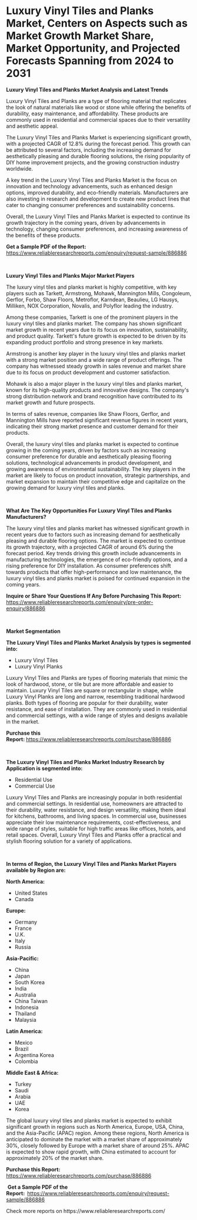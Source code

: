 <p><h1>Luxury Vinyl Tiles and Planks Market, Centers on Aspects such as Market Growth Market Share, Market Opportunity, and Projected Forecasts Spanning from 2024 to 2031</h1></p><p><strong>Luxury Vinyl Tiles and Planks Market Analysis and Latest Trends</strong></p>
<p><p>Luxury Vinyl Tiles and Planks are a type of flooring material that replicates the look of natural materials like wood or stone while offering the benefits of durability, easy maintenance, and affordability. These products are commonly used in residential and commercial spaces due to their versatility and aesthetic appeal.</p><p>The Luxury Vinyl Tiles and Planks Market is experiencing significant growth, with a projected CAGR of 12.8% during the forecast period. This growth can be attributed to several factors, including the increasing demand for aesthetically pleasing and durable flooring solutions, the rising popularity of DIY home improvement projects, and the growing construction industry worldwide.</p><p>A key trend in the Luxury Vinyl Tiles and Planks Market is the focus on innovation and technology advancements, such as enhanced design options, improved durability, and eco-friendly materials. Manufacturers are also investing in research and development to create new product lines that cater to changing consumer preferences and sustainability concerns.</p><p>Overall, the Luxury Vinyl Tiles and Planks Market is expected to continue its growth trajectory in the coming years, driven by advancements in technology, changing consumer preferences, and increasing awareness of the benefits of these products.</p></p>
<p><strong>Get a Sample PDF of the Report:&nbsp;</strong> <a href="https://www.reliableresearchreports.com/enquiry/request-sample/886886">https://www.reliableresearchreports.com/enquiry/request-sample/886886</a></p>
<p>&nbsp;</p>
<p><strong>Luxury Vinyl Tiles and Planks Major Market Players</strong></p>
<p><p>The luxury vinyl tiles and planks market is highly competitive, with key players such as Tarkett, Armstrong, Mohawk, Mannington Mills, Congoleum, Gerflor, Forbo, Shaw Floors, Metroflor, Karndean, Beaulieu, LG Hausys, Milliken, NOX Corporation, Novalis, and Polyflor leading the industry.</p><p>Among these companies, Tarkett is one of the prominent players in the luxury vinyl tiles and planks market. The company has shown significant market growth in recent years due to its focus on innovation, sustainability, and product quality. Tarkett's future growth is expected to be driven by its expanding product portfolio and strong presence in key markets.</p><p>Armstrong is another key player in the luxury vinyl tiles and planks market with a strong market position and a wide range of product offerings. The company has witnessed steady growth in sales revenue and market share due to its focus on product development and customer satisfaction.</p><p>Mohawk is also a major player in the luxury vinyl tiles and planks market, known for its high-quality products and innovative designs. The company's strong distribution network and brand recognition have contributed to its market growth and future prospects.</p><p>In terms of sales revenue, companies like Shaw Floors, Gerflor, and Mannington Mills have reported significant revenue figures in recent years, indicating their strong market presence and customer demand for their products.</p><p>Overall, the luxury vinyl tiles and planks market is expected to continue growing in the coming years, driven by factors such as increasing consumer preference for durable and aesthetically pleasing flooring solutions, technological advancements in product development, and growing awareness of environmental sustainability. The key players in the market are likely to focus on product innovation, strategic partnerships, and market expansion to maintain their competitive edge and capitalize on the growing demand for luxury vinyl tiles and planks.</p></p>
<p>&nbsp;</p>
<p><strong>What Are The Key Opportunities For Luxury Vinyl Tiles and Planks Manufacturers?</strong></p>
<p><p>The luxury vinyl tiles and planks market has witnessed significant growth in recent years due to factors such as increasing demand for aesthetically pleasing and durable flooring options. The market is expected to continue its growth trajectory, with a projected CAGR of around 6% during the forecast period. Key trends driving this growth include advancements in manufacturing technologies, the emergence of eco-friendly options, and a rising preference for DIY installation. As consumer preferences shift towards products that offer high-performance and low maintenance, the luxury vinyl tiles and planks market is poised for continued expansion in the coming years.</p></p>
<p><strong>Inquire or Share Your Questions If Any Before Purchasing This Report:</strong> <a href="https://www.reliableresearchreports.com/enquiry/pre-order-enquiry/886886">https://www.reliableresearchreports.com/enquiry/pre-order-enquiry/886886</a></p>
<p>&nbsp;</p>
<p><strong>Market Segmentation</strong></p>
<p><strong>The Luxury Vinyl Tiles and Planks Market Analysis by types is segmented into:</strong></p>
<p><ul><li>Luxury Vinyl Tiles</li><li>Luxury Vinyl Planks</li></ul></p>
<p><p>Luxury Vinyl Tiles and Planks are types of flooring materials that mimic the look of hardwood, stone, or tile but are more affordable and easier to maintain. Luxury Vinyl Tiles are square or rectangular in shape, while Luxury Vinyl Planks are long and narrow, resembling traditional hardwood planks. Both types of flooring are popular for their durability, water resistance, and ease of installation. They are commonly used in residential and commercial settings, with a wide range of styles and designs available in the market.</p></p>
<p><strong>Purchase this Report:&nbsp;</strong><a href="https://www.reliableresearchreports.com/purchase/886886">https://www.reliableresearchreports.com/purchase/886886</a></p>
<p>&nbsp;</p>
<p><strong>The Luxury Vinyl Tiles and Planks Market Industry Research by Application is segmented into:</strong></p>
<p><ul><li>Residential Use</li><li>Commercial Use</li></ul></p>
<p><p>Luxury Vinyl Tiles and Planks are increasingly popular in both residential and commercial settings. In residential use, homeowners are attracted to their durability, water resistance, and design versatility, making them ideal for kitchens, bathrooms, and living spaces. In commercial use, businesses appreciate their low maintenance requirements, cost-effectiveness, and wide range of styles, suitable for high traffic areas like offices, hotels, and retail spaces. Overall, Luxury Vinyl Tiles and Planks offer a practical and stylish flooring solution for a variety of applications.</p></p>
<p>&nbsp;</p>
<p><strong>In terms of Region, the Luxury Vinyl Tiles and Planks Market Players available by Region are:</strong></p>
<p>
    <p> <strong> North America: </strong>
        <ul>
            <li>United States</li>
            <li>Canada</li>
        </ul>
        </p> 
    <p> <strong> Europe: </strong>
        <ul>
            <li>Germany</li>
            <li>France</li>
            <li>U.K.</li>
            <li>Italy</li>
            <li>Russia</li>
        </ul>
        </p> 
    <p> <strong> Asia-Pacific: </strong>
        <ul>
            <li>China</li>
            <li>Japan</li>
            <li>South Korea</li>
            <li>India</li>
            <li>Australia</li>
            <li>China Taiwan</li>
            <li>Indonesia</li>
            <li>Thailand</li>
            <li>Malaysia</li>
        </ul>
        </p> 
    <p> <strong> Latin America: </strong>
        <ul>
            <li>Mexico</li>
            <li>Brazil</li>
            <li>Argentina Korea</li>
            <li>Colombia</li>
        </ul>
        </p> 
    <p> <strong> Middle East & Africa: </strong>
        <ul>
            <li>Turkey</li>
            <li>Saudi</li>
            <li>Arabia</li>
            <li>UAE</li>
            <li>Korea</li>
        </ul>
    </p>
    </p>
<p><p>The global luxury vinyl tiles and planks market is expected to exhibit significant growth in regions such as North America, Europe, USA, China, and the Asia-Pacific (APAC) region. Among these regions, North America is anticipated to dominate the market with a market share of approximately 30%, closely followed by Europe with a market share of around 25%. APAC is expected to show rapid growth, with China estimated to account for approximately 20% of the market share.</p></p>
<p><strong>Purchase this Report: </strong><a href="https://www.reliableresearchreports.com/purchase/886886">https://www.reliableresearchreports.com/purchase/886886</a></p>
<p>&nbsp;<strong>Get a Sample PDF of the Report:&nbsp;&nbsp;</strong><a href="https://www.reliableresearchreports.com/enquiry/request-sample/886886">https://www.reliableresearchreports.com/enquiry/request-sample/886886</a></p>
<p><strong></strong></p>
<p>Check more reports on https://www.reliableresearchreports.com/</p>